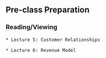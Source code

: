 ## Pre-class Preparation

### Reading/Viewing

    * Lecture 5: Customer Relationships

    * Lecture 6: Revenue Model